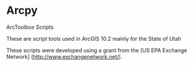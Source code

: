 Arcpy
=====

ArcToolbox Scripts

These are script tools used in ArcGIS 10.2 mainly for the State of Utah

These scripts were developed using a grant from the [US EPA Exchange Network] (http://www.exchangenetwork.net/).

